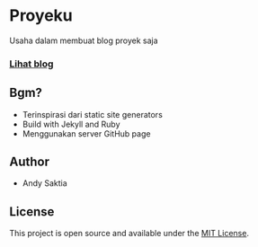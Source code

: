 # Proyeku

Usaha dalam membuat blog proyek saja

### [Lihat blog](https://taniarascia.com/make-a-static-website-with-jekyll)

## Bgm?

- Terinspirasi dari static site generators
- Build with Jekyll and Ruby
- Menggunakan server GitHub page 

## Author

- Andy Saktia

## License

This project is open source and available under the [MIT License](LICENSE).
